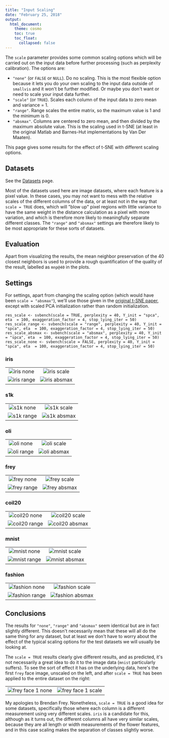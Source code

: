 ```yaml
---
title: "Input Scaling"
date: "February 25, 2018"
output:
  html_document:
    theme: cosmo
    toc: true
    toc_float:
      collapsed: false
---
```


The `scale` parameter provides some common scaling options which will be
carried out on the input data before further processing (such as perplexity
calibration). The options are:

* `"none"` (or `FALSE` or `NULL`). Do no scaling. This is the most flexible 
option because it lets you do your own scaling to the input data outside of
`smallvis` and it won't be further modified. Or maybe you don't want or need
to scale your input data further.
* `"scale"` (or `TRUE`). Scales each column of the input data to zero mean and
variance = 1.
* `"range"`. Range scales the entire matrix, so the maximum value is 1 and the 
minimum is 0.
* `"absmax"`. Columns are centered to zero mean, and then divided by the 
maximum absolute value. This is the scaling used in t-SNE (at least in the
original Matlab and Barnes-Hut implementations by Van Der Maaten).

This page gives some results for the effect of t-SNE with different scaling
options.

## Datasets

See the [Datasets](https://jlmelville.github.io/smallvis/datasets.html) page.

Most of the datasets used here are image datasets, where each feature is a pixel
value. In these cases, you may not want to mess with the relative scales of the
different columns of the data, or at least not in the way that `scale = TRUE`
does, which will "blow up" pixel regions with little variance to have the same
weight in the distance calculation as a pixel with more variation, and which is
therefore more likely to meaningfully separate different classes. The `"range"`
and `"absmax"` settings are therefore likely to be most appropriate for these
sorts of datasets.

## Evaluation

Apart from visualizing the results, the mean neighbor preservation of the
40 closest neighbors is used to provide a rough quantification of the quality
of the result, labelled as `mnp@40` in the plots.

## Settings

For settings, apart from changing the scaling option (which would have been
`scale = "absmax"`), we'll use those given in the [original t-SNE
paper](http://www.jmlr.org/papers/v9/vandermaaten08a.html), except with scaled
PCA initialization rather than random initialization.

```
res_scale <- svbench(scale = TRUE, perplexity = 40, Y_init = "spca", eta  = 100, exaggeration_factor = 4, stop_lying_iter = 50) 
res_scale_range <- svbench(scale = "range", perplexity = 40, Y_init = "spca", eta  = 100, exaggeration_factor = 4, stop_lying_iter = 50)
res_scale_absmax <- svbench(scale = "absmax", perplexity = 40, Y_init = "spca", eta  = 100, exaggeration_factor = 4, stop_lying_iter = 50)
res_scale_none <- svbench(scale = FALSE, perplexity = 40, Y_init = "spca", eta  = 100, exaggeration_factor = 4, stop_lying_iter = 50)
```

### iris

|                             |                           |
:----------------------------:|:--------------------------:
![iris none](../img/scale/iris_none.png)|![iris scale](../img/scale/iris_scale.png)
![iris range](../img/scale/iris_range.png)|![iris absmax](../img/scale/iris_absmax.png)

### s1k

|                             |                           |
:----------------------------:|:--------------------------:
![s1k none](../img/scale/s1k_none.png)|![s1k scale](../img/scale/s1k_scale.png)
![s1k range](../img/scale/s1k_range.png)|![s1k absmax](../img/scale/s1k_absmax.png)

### oli

|                             |                           |
:----------------------------:|:--------------------------:
![oli none](../img/scale/oli_none.png)|![oli scale](../img/scale/oli_scale.png)
![oli range](../img/scale/oli_range.png)|![oli absmax](../img/scale/oli_absmax.png)

### frey

|                             |                           |
:----------------------------:|:--------------------------:
![frey none](../img/scale/frey_none.png)|![frey scale](../img/scale/frey_scale.png)
![frey range](../img/scale/frey_range.png)|![frey absmax](../img/scale/frey_absmax.png)

### coil20

|                             |                           |
:----------------------------:|:--------------------------:
![coil20 none](../img/scale/coil20_none.png)|![coil20 scale](../img/scale/coil20_scale.png)
![coil20 range](../img/scale/coil20_range.png)|![coil20 absmax](../img/scale/coil20_absmax.png)

### mnist

|                             |                           |
:----------------------------:|:--------------------------:
![mnist none](../img/scale/mnist_none.png)|![mnist scale](../img/scale/mnist_scale.png)
![mnist range](../img/scale/mnist_range.png)|![mnist absmax](../img/scale/mnist_absmax.png)

### fashion

|                             |                           |
:----------------------------:|:--------------------------:
![fashion none](../img/scale/fashion_none.png)|![fashion scale](../img/scale/fashion_scale.png)
![fashion range](../img/scale/fashion_range.png)|![fashion absmax](../img/scale/fashion_absmax.png)

## Conclusions

The results for `"none"`, `"range"` and `"absmax"` seem identical but are in fact
slightly different. This doesn't necessarily mean that these will all do the same
thing for any dataset, but at least we don't have to worry about the effect of
the typical scaling options for the test datasets we will usually be looking at.

The `scale = TRUE` results clearly give different results, and as predicted,
it's not necessarily a great idea to do it to the image data (`mnist`
particularly suffers). To see the sort of effect it has on the underlying data,
here's the first `frey` face image, unscaled on the left, and after `scale =
TRUE` has been applied to the entire dataset on the right:

|                             |                           |
:----------------------------:|:--------------------------:
![frey face 1 none](../img/scale/frey1_none.png)|![frey face 1 scale](../img/scale/frey1_scale.png)

My apologies to Brendan Frey. Nonetheless, `scale = TRUE` is a good idea for
some datasets, specifically those where each column is a different measurement
using very different scales. `iris` is a candidate for this, although as it 
turns out, the different columns all have very similar scales, because they are
all length or width measurements of the flower features, and in this case
scaling makes the separation of classes slightly worse.

